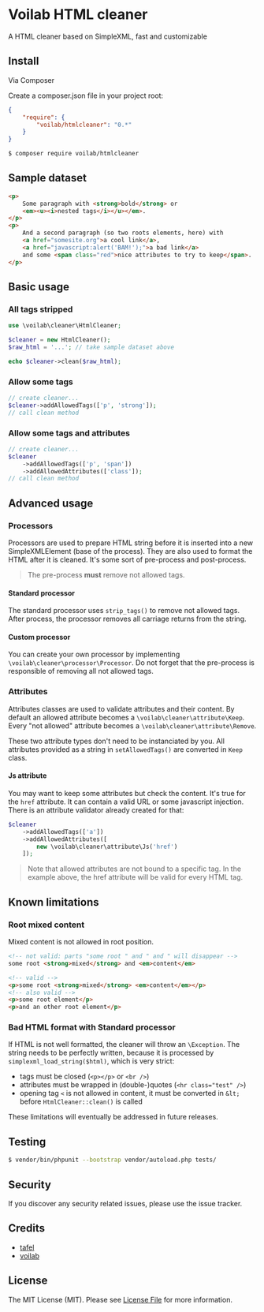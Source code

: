 # Voilab HTML cleaner

A HTML cleaner based on SimpleXML, fast and customizable

## Install

Via Composer

Create a composer.json file in your project root:
``` json
{
    "require": {
        "voilab/htmlcleaner": "0.*"
    }
}
```

``` bash
$ composer require voilab/htmlcleaner
```

## Sample dataset

``` html
<p>
    Some paragraph with <strong>bold</strong> or
    <em><u><i>nested tags</i></u></em>.
</p>
<p>
    And a second paragraph (so two roots elements, here) with
    <a href="somesite.org">a cool link</a>,
    <a href="javascript:alert('BAM!');">a bad link</a>
    and some <span class="red">nice attributes to try to keep</span>.
</p>
```

## Basic usage

### All tags stripped

``` php
use \voilab\cleaner\HtmlCleaner;

$cleaner = new HtmlCleaner();
$raw_html = '...'; // take sample dataset above

echo $cleaner->clean($raw_html);
```

### Allow some tags

``` php
// create cleaner...
$cleaner->addAllowedTags(['p', 'strong']);
// call clean method
```

### Allow some tags and attributes

``` php
// create cleaner...
$cleaner
    ->addAllowedTags(['p', 'span'])
    ->addAllowedAttributes(['class']);
// call clean method
```

## Advanced usage

### Processors

Processors are used to prepare HTML string before it is inserted into a new
SimpleXMLElement (base of the process). They are also used to format the HTML
after it is cleaned. It's some sort of pre-process and post-process.

> The pre-process **must** remove not allowed tags.

#### Standard processor

The standard processor uses `strip_tags()` to remove not allowed tags. After
process, the processor removes all carriage returns from the string.

#### Custom processor

You can create your own processor by implementing
`\voilab\cleaner\processor\Processor`. Do not forget that the pre-process
is responsible of removing all not allowed tags.

### Attributes

Attributes classes are used to validate attributes and their content. By default
an allowed attribute becomes a `\voilab\cleaner\attribute\Keep`. Every
"not allowed" attribute becomes a `\voilab\cleaner\attribute\Remove`.

These two attribute types don't need to be instanciated by you. All attributes
provided as a string in `setAllowedTags()` are converted in `Keep` class.

#### Js attribute

You may want to keep some attributes but check the content. It's true for the
`href` attribute. It can contain a valid URL or some javascript injection.
There is an attribute validator already created for that:

``` php
$cleaner
    ->addAllowedTags(['a'])
    ->addAllowedAttributes([
        new \voilab\cleaner\attribute\Js('href')
    ]);
```

> Note that allowed attributes are not bound to a specific tag. In the example
> above, the href attribute will be valid for every HTML tag.

## Known limitations

### Root mixed content
Mixed content is not allowed in root position.

``` html
<!-- not valid: parts "some root " and " and " will disappear -->
some root <strong>mixed</strong> and <em>content</em>

<!-- valid -->
<p>some root <strong>mixed</strong> <em>content</em></p>
<!-- also valid -->
<p>some root element</p>
<p>and an other root element</p>
```

### Bad HTML format with Standard processor
If HTML is not well formatted, the cleaner will throw an `\Exception`. The
string needs to be perfectly written, because it is processed by
`simplexml_load_string($html)`, which is very strict:

- tags must be closed (`<p></p>` or `<br />`)
- attributes must be wrapped in (double-)quotes (`<hr class="test" />`)
- opening tag `<` is not allowed in content, it must be converted in `&lt;`
before `HtmlCleaner::clean()` is called

These limitations will eventually be addressed in future releases.

## Testing

``` bash
$ vendor/bin/phpunit --bootstrap vendor/autoload.php tests/
```

## Security

If you discover any security related issues, please use the issue tracker.

## Credits

- [tafel](https://github.com/tafel)
- [voilab](https://github.com/voilab)

## License

The MIT License (MIT). Please see [License File](LICENSE.md) for more information.
